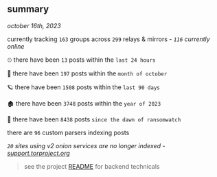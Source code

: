 
## summary
_october 16th, 2023_

currently tracking `163` groups across `299` relays & mirrors - _`116` currently online_

⏲ there have been `13` posts within the `last 24 hours`

🦈 there have been `197` posts within the `month of october`

🪐 there have been `1508` posts within the `last 90 days`

🏚 there have been `3748` posts within the `year of 2023`

🦕 there have been `8438` posts `since the dawn of ransomwatch`

there are `96` custom parsers indexing posts

_`20` sites using v2 onion services are no longer indexed - [support.torproject.org](https://support.torproject.org/onionservices/v2-deprecation/)_

> see the project [README](https://github.com/joshhighet/ransomwatch#ransomwatch--) for backend technicals
